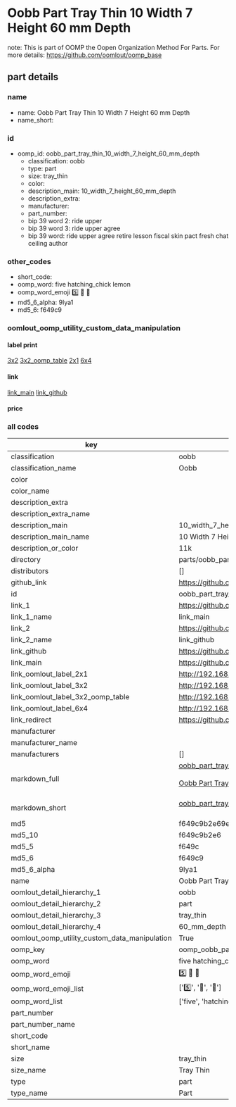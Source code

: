 # Oobb Part Tray Thin 10 Width 7 Height 60 mm Depth  

note: This is part of OOMP the Oopen Organization Method For Parts. For more details: https://github.com/oomlout/oomp_base

##  part details
  







### name
* name: Oobb Part Tray Thin 10 Width 7 Height 60 mm Depth
* name_short: 
### id
* oomp_id: oobb_part_tray_thin_10_width_7_height_60_mm_depth
  * classification: oobb
  * type: part
  * size: tray_thin
  * color: 
  * description_main: 10_width_7_height_60_mm_depth
  * description_extra: 
  * manufacturer: 
  * part_number: 
  * bip 39 word 2: ride upper
  * bip 39 word 3: ride upper agree
  * bip 39 word: ride upper agree retire lesson fiscal skin pact fresh chat ceiling author

### other_codes
* short_code: 
* oomp_word: five hatching_chick lemon
* oomp_word_emoji :five: :hatching_chick: :lemon:
* md5_6_alpha: 9lya1
* md5_6: f649c9






### oomlout_oomp_utility_custom_data_manipulation
#### label print
[3x2](http://192.168.1.245:1112/?label=oomp%209lya1)
[3x2_oomp_table](http://192.168.1.108:1112/?label=oomp%209lya1)
[2x1](http://192.168.1.242:1112/?label=oomp%209lya1)
[6x4](http://192.168.1.55:1112/?label=oomp%209lya1)    

#### link

[link_main](https://github.com/oomlout/oomlout_oomp_version_1_messy/tree/main/parts/oobb_part_tray_thin_10_width_7_height_60_mm_depth) [link_github](https://github.com/oomlout/oomlout_oomp_version_1_messy/tree/main/parts/oobb_part_tray_thin_10_width_7_height_60_mm_depth)                             

#### price







### all codes 
| key | value |  
| --- | --- |  
| classification | oobb |  
| classification_name | Oobb |  
| color |  |  
| color_name |  |  
| description_extra |  |  
| description_extra_name |  |  
| description_main | 10_width_7_height_60_mm_depth |  
| description_main_name | 10 Width 7 Height 60 mm Depth |  
| description_or_color | 11k |  
| directory | parts/oobb_part_tray_thin_10_width_7_height_60_mm_depth |  
| distributors | [] |  
| github_link | https://github.com/oomlout/oomlout_oomp_part_src/tree/main/parts/oobb_part_tray_thin_10_width_7_height_60_mm_depth |  
| id | oobb_part_tray_thin_10_width_7_height_60_mm_depth |  
| link_1 | https://github.com/oomlout/oomlout_oomp_version_1_messy/tree/main/parts/oobb_part_tray_thin_10_width_7_height_60_mm_depth |  
| link_1_name | link_main |  
| link_2 | https://github.com/oomlout/oomlout_oomp_version_1_messy/tree/main/parts/oobb_part_tray_thin_10_width_7_height_60_mm_depth |  
| link_2_name | link_github |  
| link_github | https://github.com/oomlout/oomlout_oomp_version_1_messy/tree/main/parts/oobb_part_tray_thin_10_width_7_height_60_mm_depth |  
| link_main | https://github.com/oomlout/oomlout_oomp_version_1_messy/tree/main/parts/oobb_part_tray_thin_10_width_7_height_60_mm_depth |  
| link_oomlout_label_2x1 | http://192.168.1.242:1112/?label=oomp%209lya1 |  
| link_oomlout_label_3x2 | http://192.168.1.245:1112/?label=oomp%209lya1 |  
| link_oomlout_label_3x2_oomp_table | http://192.168.1.108:1112/?label=oomp%209lya1 |  
| link_oomlout_label_6x4 | http://192.168.1.55:1112/?label=oomp%209lya1 |  
| link_redirect | https://github.com/oomlout/oomlout_oomp_version_1_messy/tree/main/parts/oobb_part_tray_thin_10_width_7_height_60_mm_depth |  
| manufacturer |  |  
| manufacturer_name |  |  
| manufacturers | [] |  
| markdown_full | [oobb_part_tray_thin_10_width_7_height_60_mm_depth](none)<br>[](none)<br>[Oobb Part Tray Thin 10 Width 7 Height 60 Mm Depth](none)<br><br> |  
| markdown_short | [oobb_part_tray_thin_10_width_7_height_60_mm_depth](none)<br><br> |  
| md5 | f649c9b2e69eb9515e403b7e0a3bc5cb |  
| md5_10 | f649c9b2e6 |  
| md5_5 | f649c |  
| md5_6 | f649c9 |  
| md5_6_alpha | 9lya1 |  
| name | Oobb Part Tray Thin 10 Width 7 Height 60 mm Depth |  
| oomlout_detail_hierarchy_1 | oobb |  
| oomlout_detail_hierarchy_2 | part |  
| oomlout_detail_hierarchy_3 | tray_thin |  
| oomlout_detail_hierarchy_4 | 60_mm_depth |  
| oomlout_oomp_utility_custom_data_manipulation | True |  
| oomp_key | oomp_oobb_part_tray_thin_10_width_7_height_60_mm_depth |  
| oomp_word | five hatching_chick lemon |  
| oomp_word_emoji | :five: :hatching_chick: :lemon: |  
| oomp_word_emoji_list | [':five:', ':hatching_chick:', ':lemon:'] |  
| oomp_word_list | ['five', 'hatching_chick', 'lemon'] |  
| part_number |  |  
| part_number_name |  |  
| short_code |  |  
| short_name |  |  
| size | tray_thin |  
| size_name | Tray Thin |  
| type | part |  
| type_name | Part |  
